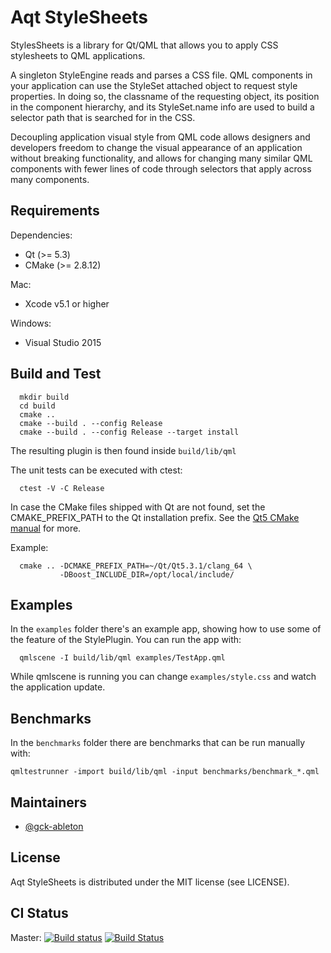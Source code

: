 # Aqt StyleSheets

StylesSheets is a library for Qt/QML that allows you to apply CSS stylesheets to
QML applications.

A singleton StyleEngine reads and parses a CSS file. QML components in your
application can use the StyleSet attached object to request style properties. In
doing so, the classname of the requesting object, its position in the component
hierarchy, and its StyleSet.name info are used to build a selector path that is
searched for in the CSS.

Decoupling application visual style from QML code allows designers and
developers freedom to change the visual appearance of an application without
breaking functionality, and allows for changing many similar QML components with
fewer lines of code through selectors that apply across many components.


## Requirements

Dependencies:

  - Qt (>= 5.3)
  - CMake (>= 2.8.12)

Mac:

  - Xcode v5.1 or higher

Windows:

  - Visual Studio 2015


## Build and Test

```
  mkdir build
  cd build
  cmake ..
  cmake --build . --config Release
  cmake --build . --config Release --target install
```

The resulting plugin is then found inside `build/lib/qml`

The unit tests can be executed with ctest:

```
  ctest -V -C Release
```

In case the CMake files shipped with Qt are not found, set the CMAKE_PREFIX_PATH
to the Qt installation prefix. See the
[Qt5 CMake manual](http://qt-project.org/doc/qt-5/cmake-manual.html) for more.

Example:

```
  cmake .. -DCMAKE_PREFIX_PATH=~/Qt/Qt5.3.1/clang_64 \
           -DBoost_INCLUDE_DIR=/opt/local/include/
```


## Examples

In the `examples` folder there's an example app, showing how to use some of the
feature of the StylePlugin. You can run the app with:

```
  qmlscene -I build/lib/qml examples/TestApp.qml
```

While qmlscene is running you can change `examples/style.css` and watch the
application update.


## Benchmarks

In the `benchmarks` folder there are benchmarks that can be run manually with:

```
qmltestrunner -import build/lib/qml -input benchmarks/benchmark_*.qml
```

## Maintainers

* [@gck-ableton](https://github.com/gck-ableton)


## License

Aqt StyleSheets is distributed under the MIT license (see LICENSE).


## CI Status

Master: [![Build status](https://ci.appveyor.com/api/projects/status/6uv86juxwv7nlu3e/branch/master?svg=true)](https://ci.appveyor.com/project/gck-ableton/aqt-stylesheets/branch/master)
[![Build Status](https://travis-ci.com/Ableton/aqt-stylesheets.svg?branch=master)](https://travis-ci.com/Ableton/aqt-stylesheets)
